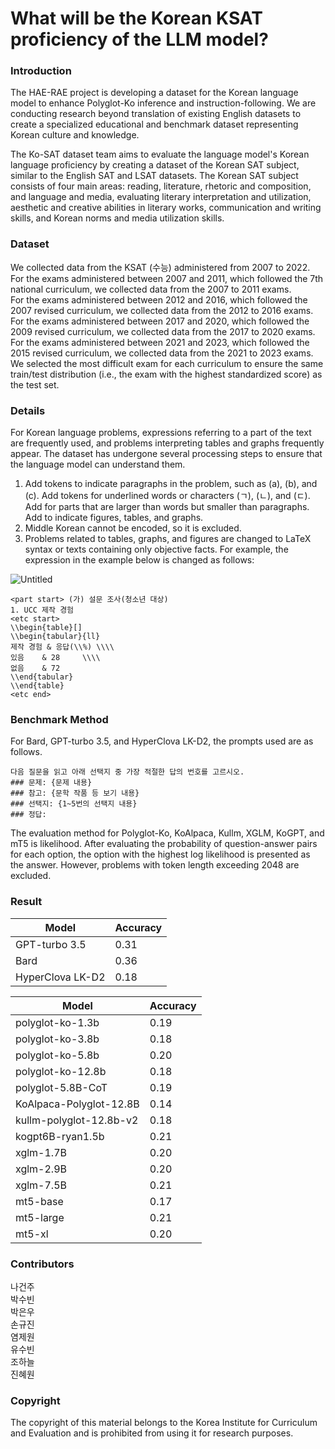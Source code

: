 # What will be the Korean KSAT proficiency of the LLM model?

### Introduction

The HAE-RAE project is developing a dataset for the Korean language model to enhance Polyglot-Ko inference and instruction-following. We are conducting research beyond translation of existing English datasets to create a specialized educational and benchmark dataset representing Korean culture and knowledge.

The Ko-SAT dataset team aims to evaluate the language model's Korean language proficiency by creating a dataset of the Korean SAT subject, similar to the English SAT and LSAT datasets. The Korean SAT subject consists of four main areas: reading, literature, rhetoric and composition, and language and media, evaluating literary interpretation and utilization, aesthetic and creative abilities in literary works, communication and writing skills, and Korean norms and media utilization skills.

### Dataset

We collected data from the KSAT (수능) administered from 2007 to 2022. 
For the exams administered between 2007 and 2011, which followed the 7th national curriculum, we collected data from the 2007 to 2011 exams.   
For the exams administered between 2012 and 2016, which followed the 2007 revised curriculum, we collected data from the 2012 to 2016 exams.   
For the exams administered between 2017 and 2020, which followed the 2009 revised curriculum, we collected data from the 2017 to 2020 exams.   
For the exams administered between 2021 and 2023, which followed the 2015 revised curriculum, we collected data from the 2021 to 2023 exams.
We selected the most difficult exam for each curriculum to ensure the same train/test distribution (i.e., the exam with the highest standardized score) as the test set.  

### Details

For Korean language problems, expressions referring to a part of the text are frequently used, and problems interpreting tables and graphs frequently appear. The dataset has undergone several processing steps to ensure that the language model can understand them.

1. Add tokens <part start><part end> to indicate paragraphs in the problem, such as (a), (b), and (c).
Add tokens <word start><word end> for underlined words or characters (ㄱ), (ㄴ), and (ㄷ).
Add <part start><part end> for parts that are larger than words but smaller than paragraphs.
Add <etc start><etc end> to indicate figures, tables, and graphs.
2. Middle Korean cannot be encoded, so it is excluded.
3. Problems related to tables, graphs, and figures are changed to LaTeX syntax or texts containing only objective facts. For example, the expression in the example below is changed as follows:

![Untitled](https://github.com/keonju2/keonju2.github.io/assets/54880474/044ba752-59fe-43e7-b635-f59a2c1e23ea)

```
<part start> (가) 설문 조사(청소년 대상)
1. UCC 제작 경험
<etc start>
\\begin{table}[]
\\begin{tabular}{ll}
제작 경험 & 응답(\\%) \\\\
있음    & 28     \\\\
없음    & 72
\\end{tabular}
\\end{table}
<etc end>

```

### Benchmark Method

For Bard, GPT-turbo 3.5, and HyperClova LK-D2, the prompts used are as follows.

```
다음 질문을 읽고 아래 선택지 중 가장 적절한 답의 번호를 고르시오.
### 문제: {문제 내용}
### 참고: {문학 작품 등 보기 내용}
### 선택지: {1~5번의 선택지 내용}
### 정답:

```

The evaluation method for Polyglot-Ko, KoAlpaca, Kullm, XGLM, KoGPT, and mT5 is likelihood. After evaluating the probability of question-answer pairs for each option, the option with the highest log likelihood is presented as the answer. However, problems with token length exceeding 2048 are excluded.

### Result

| Model | Accuracy |
| --- | --- |
| GPT-turbo 3.5 | 0.31 |
| Bard | 0.36 |
| HyperClova LK-D2 | 0.18 |

| Model | Accuracy |
| --- | --- |
| polyglot-ko-1.3b | 0.19 |
| polyglot-ko-3.8b | 0.18 |
| polyglot-ko-5.8b | 0.20 |
| polyglot-ko-12.8b | 0.18 |
| polyglot-5.8B-CoT | 0.19 |
| KoAlpaca-Polyglot-12.8B | 0.14 |
| kullm-polyglot-12.8b-v2 | 0.18 |
| kogpt6B-ryan1.5b | 0.21 |
| xglm-1.7B | 0.20 |
| xglm-2.9B | 0.20 |
| xglm-7.5B | 0.21 |
| mt5-base | 0.17 |
| mt5-large | 0.21 |
| mt5-xl | 0.20 |

### Contributors 
나건주  
박수빈  
박은우  
손규진  
염제원  
유수빈  
조하늘  
진혜원  

### Copyright
The copyright of this material belongs to the Korea Institute for Curriculum and Evaluation and is prohibited from using it for research purposes.
